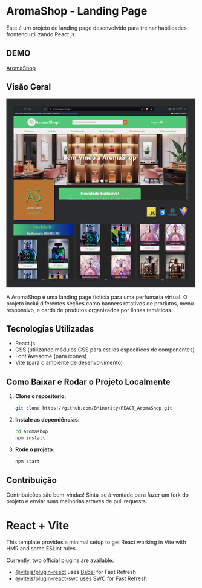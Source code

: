 # AromaShop - Landing Page

Este é um projeto de landing page desenvolvido para treinar habilidades frontend utilizando React.js.

## DEMO
[AromaShop](https://aromashop.vercel.app/)

##

## Visão Geral

<img src="./src/assets/Aroma_Shop_logo/projeto_AShop.png" alt="AromaShop Logo" width="500"/>

A AromaShop é uma landing page fictícia para uma perfumaria virtual. O projeto inclui diferentes seções como banners rotativos de produtos, menu responsivo, e cards de produtos organizados por linhas temáticas.

## Tecnologias Utilizadas

- React.js
- CSS (utilizando módulos CSS para estilos específicos de componentes)
- Font Awesome (para ícones)
- Vite (para o ambiente de desenvolvimento)

## Como Baixar e Rodar o Projeto Localmente

1. **Clone o repositório:**

   ```bash
   git clone https://github.com/BMinority/REACT_AromaShop.git

2. **Instale as dependências:**

    ``` bash
    cd aromashop
    npm install

2. **Rode o projeto:**

    ``` bash
    npm start


## Contribuição
Contribuições são bem-vindas! Sinta-se à vontade para fazer um fork do projeto e enviar suas melhorias através de pull requests.

##

# React + Vite

This template provides a minimal setup to get React working in Vite with HMR and some ESLint rules.

Currently, two official plugins are available:

- [@vitejs/plugin-react](https://github.com/vitejs/vite-plugin-react/blob/main/packages/plugin-react/README.md) uses [Babel](https://babeljs.io/) for Fast Refresh
- [@vitejs/plugin-react-swc](https://github.com/vitejs/vite-plugin-react-swc) uses [SWC](https://swc.rs/) for Fast Refresh
